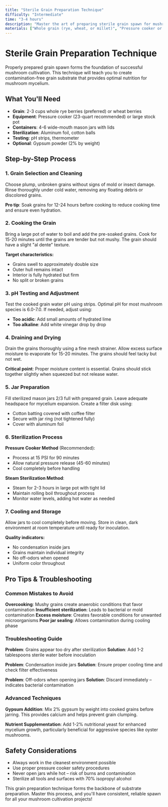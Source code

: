 ```yaml
---
title: "Sterile Grain Preparation Technique"
difficulty: "Intermediate"
time: "3-4 hours"
description: "Master the art of preparing sterile grain spawn for mushroom cultivation using basic equipment and proven sterilization methods."
materials: ["Whole grain (rye, wheat, or millet)", "Pressure cooker or large pot", "Mason jars with lids", "Aluminum foil", "Fine mesh strainer", "pH strips", "Gypsum (optional)"]
---
```


# Sterile Grain Preparation Technique

Properly prepared grain spawn forms the foundation of successful mushroom cultivation. This technique will teach you to create contamination-free grain substrate that provides optimal nutrition for mushroom mycelium.

## What You'll Need

- **Grain**: 2-3 cups whole rye berries (preferred) or wheat berries
- **Equipment**: Pressure cooker (23-quart recommended) or large stock pot
- **Containers**: 4-6 wide-mouth mason jars with lids
- **Sterilization**: Aluminum foil, cotton balls
- **Testing**: pH strips, thermometer
- **Optional**: Gypsum powder (2% by weight)

## Step-by-Step Process

### 1. Grain Selection and Cleaning

Choose plump, unbroken grains without signs of mold or insect damage. Rinse thoroughly under cold water, removing any floating debris or discolored grains.

**Pro tip**: Soak grains for 12-24 hours before cooking to reduce cooking time and ensure even hydration.

### 2. Cooking the Grain

Bring a large pot of water to boil and add the pre-soaked grains. Cook for 15-20 minutes until the grains are tender but not mushy. The grain should have a slight "al dente" texture.

**Target characteristics:**
- Grains swell to approximately double size
- Outer hull remains intact
- Interior is fully hydrated but firm
- No split or broken grains

### 3. pH Testing and Adjustment

Test the cooked grain water pH using strips. Optimal pH for most mushroom species is 6.0-7.0. If needed, adjust using:
- **Too acidic**: Add small amounts of hydrated lime
- **Too alkaline**: Add white vinegar drop by drop

### 4. Draining and Drying

Drain the grains thoroughly using a fine mesh strainer. Allow excess surface moisture to evaporate for 15-20 minutes. The grains should feel tacky but not wet.

**Critical point**: Proper moisture content is essential. Grains should stick together slightly when squeezed but not release water.

### 5. Jar Preparation

Fill sterilized mason jars 2/3 full with prepared grain. Leave adequate headspace for mycelium expansion. Create a filter disk using:
- Cotton batting covered with coffee filter
- Secure with jar ring (not tightened fully)
- Cover with aluminum foil

### 6. Sterilization Process

**Pressure Cooker Method** (Recommended):
- Process at 15 PSI for 90 minutes
- Allow natural pressure release (45-60 minutes)
- Cool completely before handling

**Steam Sterilization Method**:
- Steam for 2-3 hours in large pot with tight lid
- Maintain rolling boil throughout process
- Monitor water levels, adding hot water as needed

### 7. Cooling and Storage

Allow jars to cool completely before moving. Store in clean, dark environment at room temperature until ready for inoculation.

**Quality indicators:**
- No condensation inside jars
- Grains maintain individual integrity
- No off-odors when opened
- Uniform color throughout

## Pro Tips & Troubleshooting

### Common Mistakes to Avoid

**Overcooking**: Mushy grains create anaerobic conditions that favor contamination
**Insufficient sterilization**: Leads to bacterial or mold contamination
**Excess moisture**: Creates favorable conditions for unwanted microorganisms
**Poor jar sealing**: Allows contamination during cooling phase

### Troubleshooting Guide

**Problem**: Grains appear too dry after sterilization
**Solution**: Add 1-2 tablespoons sterile water before inoculation

**Problem**: Condensation inside jars
**Solution**: Ensure proper cooling time and check filter effectiveness

**Problem**: Off-odors when opening jars
**Solution**: Discard immediately – indicates bacterial contamination

### Advanced Techniques

**Gypsum Addition**: Mix 2% gypsum by weight into cooked grains before jarring. This provides calcium and helps prevent grain clumping.

**Nutrient Supplementation**: Add 1-2% nutritional yeast for enhanced mycelium growth, particularly beneficial for aggressive species like oyster mushrooms.

## Safety Considerations

- Always work in the cleanest environment possible
- Use proper pressure cooker safety procedures
- Never open jars while hot – risk of burns and contamination
- Sterilize all tools and surfaces with 70% isopropyl alcohol

This grain preparation technique forms the backbone of substrate preparation. Master this process, and you'll have consistent, reliable spawn for all your mushroom cultivation projects!

